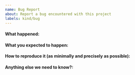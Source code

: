 ```yaml
---
name: Bug Report
about: Report a bug encountered with this project
labels: kind/bug
---
```


<!--
Please use this template while reporting a bug and provide as much info as possible.

If the matter is security related, please disclose it privately via cloudkats@gmail.com
-->

#### What happened:

#### What you expected to happen:

#### How to reproduce it (as minimally and precisely as possible):

#### Anything else we need to know?:
